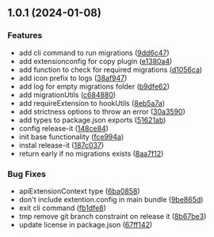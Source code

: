 

## 1.0.1 (2024-01-08)


### Features

* add cli command to run migrations ([9dd6c47](https://github.com/utomic-media/directus-dev-utils/commit/9dd6c479b778d5ca53e5187594cb09f225a615ec))
* add extensionconfig for copy plugin ([e1380a4](https://github.com/utomic-media/directus-dev-utils/commit/e1380a4818d2d56f1a7650d82b2893b03952a135))
* add function to check for required migrations ([d1056ca](https://github.com/utomic-media/directus-dev-utils/commit/d1056ca0eed34b0ccd3365f42e53b7d56bc36cdc))
* add icon prefix to logs ([38af947](https://github.com/utomic-media/directus-dev-utils/commit/38af947f84d3ebc6d0817950a8dd6d892a4042c9))
* add log for empty migrations folder ([b9dfe62](https://github.com/utomic-media/directus-dev-utils/commit/b9dfe62ae489cec5233596bef747ca3601378084))
* add migrationUtils ([c684880](https://github.com/utomic-media/directus-dev-utils/commit/c6848800e4d96814c0584c8f53c5cf24e710fc2f))
* add requireExtension to hookUtils ([8eb5a7a](https://github.com/utomic-media/directus-dev-utils/commit/8eb5a7a610475323178add7d16aa5543f5dfd37c))
* add strictness options to throw an error ([30a3590](https://github.com/utomic-media/directus-dev-utils/commit/30a3590b6ef48a7ccdac0ee22d1091c79f1f3850))
* add types to package.json exports ([51621ab](https://github.com/utomic-media/directus-dev-utils/commit/51621abe58194d34f4959506bf723358622a1376))
* config release-it ([148ce84](https://github.com/utomic-media/directus-dev-utils/commit/148ce840757cbacc9afd5cd4934f767faf21f27a))
* init base functionality ([fce994a](https://github.com/utomic-media/directus-dev-utils/commit/fce994a6bab65ab936da00d7dcecc324b908fbca))
* instal release-it ([187c037](https://github.com/utomic-media/directus-dev-utils/commit/187c037ef70dac1e6870f700275b2dc16ce4b28e))
* return early if no migrations exists ([8aa7f12](https://github.com/utomic-media/directus-dev-utils/commit/8aa7f123ac48195b4e5278ab8dded0824760bba1))


### Bug Fixes

* apiExtensionContext type ([6ba0858](https://github.com/utomic-media/directus-dev-utils/commit/6ba085869526af19c1d7b8e118eb90877c8b11c4))
* don't include extention.config in main bundle ([9be865d](https://github.com/utomic-media/directus-dev-utils/commit/9be865d8eabd0639b05c7e5bbfbf94de63bae25e))
* exit cli command ([fb1dfe8](https://github.com/utomic-media/directus-dev-utils/commit/fb1dfe83b624a13b32107f2f58acb46aa130b0ff))
* tmp remove git branch constraint on release it ([8b67be3](https://github.com/utomic-media/directus-dev-utils/commit/8b67be3af3f76621002e0c58d4fc29b88f96ed72))
* update license in package.json ([67ff142](https://github.com/utomic-media/directus-dev-utils/commit/67ff14243f228856dfca79795f89038345cb1078))
